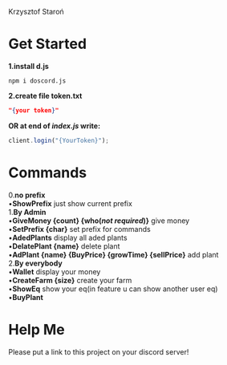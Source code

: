 Krzysztof Staroń


# Get Started
**1.install d.js**
```
npm i doscord.js
```
**2.create file token.txt**
```JSON
"{your token}"
```
**OR at end of *index.js* write:**
```JavaScript
client.login("{YourToken}");
```

# Commands
0.**no prefix** <br>
 •**ShowPrefix** just show current prefix <br>
1.**By Admin** <br>
 •**GiveMoney {count} {who(*not required*)}** give money <br>
 •**SetPrefix {char}** set prefix for commands <br>
 •**AdedPlants** display all aded plants <br>
 •**DelatePlant {name}** delete plant <br>
 •**AdPlant {name} {BuyPrice} {growTime} {sellPrice}** add plant <br>
2.**By everybody** <br>
 •**Wallet** display your money <br>
 •**CreateFarm {size}** create your farm <br>
 •**ShowEq** show your eq(in feature u can show another user eq) <br>
 •**BuyPlant**

# Help Me
Please put a link to this project on your discord server!
